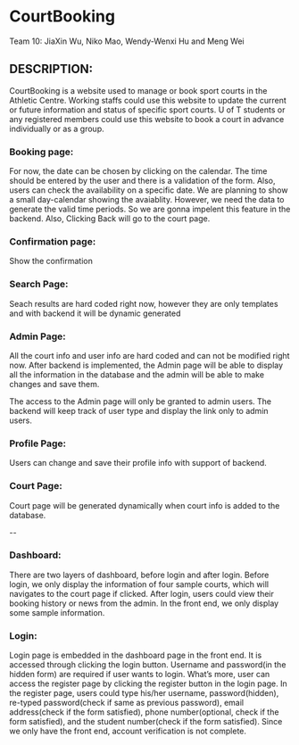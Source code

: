 # CourtBooking
Team 10: JiaXin Wu, Niko Mao, Wendy-Wenxi Hu and Meng Wei

## DESCRIPTION:
CourtBooking is a website used to manage or book sport courts in the Athletic Centre. Working staffs could use this website to update the current or future information and status of specific sport courts. U of T students or any registered members could use this website to book a court in advance individually or as a group.

### Booking page:

 For now, the date can be chosen by clicking on the calendar. The time should be entered by
the user and there is a validation of the form. Also, users can check the availability on a
specific date. We are planning to show a small day-calendar showing the avaiablity. However,
we need the data to generate the valid time periods. So we are gonna impelent this feature in the 
backend. Also, Clicking Back will go to the court page.

### Confirmation page:

Show the confirmation

### Search Page:

Seach results are hard coded right now, however they are only templates and with backend it will be dynamic generated
 
### Admin Page:

All the court info and user info are hard coded and can not be modified right now. After backend is implemented, the Admin page will be able to display all the information in the database and the admin will be able to make changes and save them.

The access to the Admin page will only be granted to admin users. The backend will keep track of user type and display the link only to admin users.

### Profile Page:
    
Users can change and save their profile info with support of backend.

### Court Page:

Court page will be generated dynamically when court info is added to the database.

--

### Dashboard:
  There are two layers of dashboard, before login and after login.
  Before login, we only display the information of four sample courts, which will navigates to the court page if clicked. 
  After login, users could view their booking history or news from the admin. In the front end, we only display some sample information.

### Login:
  Login page is embedded in the dashboard page in the front end. It is accessed through clicking the login button. Username and password(in the hidden form) are required if user wants to login. What’s more, user can access the register page by clicking the register button in the login page. In the register page, users could type his/her username, password(hidden), re-typed password(check if same as previous password), email address(check if the form satisfied), phone number(optional, check if the form satisfied), and the student number(check if the form satisfied). Since we only have the front end, account verification is not complete. 
